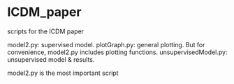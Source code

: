 # ICDM_paper
scripts for the ICDM paper

model2.py: supervised model.
plotGraph.py: general plotting. But for convenience, model2.py includes plotting functions.
unsupervisedModel.py: unsupervised model & results.


model2.py is the most important script
